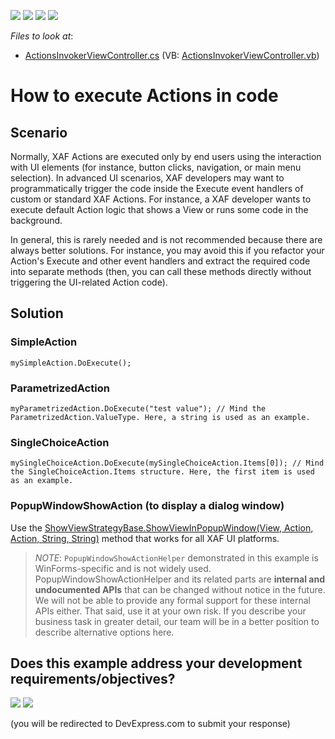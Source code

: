 <!-- default badges list -->
![](https://img.shields.io/endpoint?url=https://codecentral.devexpress.com/api/v1/VersionRange/128590153/13.1.4%2B)
[![](https://img.shields.io/badge/Open_in_DevExpress_Support_Center-FF7200?style=flat-square&logo=DevExpress&logoColor=white)](https://supportcenter.devexpress.com/ticket/details/E1393)
[![](https://img.shields.io/badge/📖_How_to_use_DevExpress_Examples-e9f6fc?style=flat-square)](https://docs.devexpress.com/GeneralInformation/403183)
[![](https://img.shields.io/badge/💬_Leave_Feedback-feecdd?style=flat-square)](#does-this-example-address-your-development-requirementsobjectives)
<!-- default badges end -->
<!-- default file list -->
*Files to look at*:

* [ActionsInvokerViewController.cs](./CS/WinWebSolution.Module.Win/ActionsInvokerViewController.cs) (VB: [ActionsInvokerViewController.vb](./VB/WinWebSolution.Module.Win/ActionsInvokerViewController.vb))
<!-- default file list end -->
# How to execute Actions in code

## Scenario

Normally, XAF Actions are executed only by end users using the interaction with UI elements (for instance, button clicks, navigation, or main menu selection). In advanced UI scenarios, XAF developers may want to programmatically trigger the code inside the Execute event handlers of custom or standard XAF Actions. For instance, a XAF developer wants to execute default Action logic that shows a View or runs some code in the background.

In general, this is rarely needed and is not recommended because there are always better solutions. For instance, you may avoid this if you refactor your Action's Execute and other event handlers and extract the required code into separate methods (then, you can call these methods directly without triggering the UI-related Action code).

## Solution

### SimpleAction

`mySimpleAction.DoExecute();`

### ParametrizedAction

`myParametrizedAction.DoExecute("test value"); // Mind the ParametrizedAction.ValueType. Here, a string is used as an example.`

### SingleChoiceAction

`mySingleChoiceAction.DoExecute(mySingleChoiceAction.Items[0]); // Mind the SingleChoiceAction.Items structure. Here, the first item is used as an example.`

### PopupWindowShowAction (to display a dialog window)

Use the [ShowViewStrategyBase.ShowViewInPopupWindow(View, Action, Action, String, String)](https://docs.devexpress.com/eXpressAppFramework/DevExpress.ExpressApp.ShowViewStrategyBase.ShowViewInPopupWindow(DevExpress.ExpressApp.View-System.Action-System.Action-System.String-System.String)) method that works for all XAF UI platforms.

>*NOTE*: `PopupWindowShowActionHelper` demonstrated in this example is WinForms-specific and is not widely used. PopupWindowShowActionHelper and its related parts are **internal and undocumented APIs** that can be changed without notice in the future. We will not be able to provide any formal support for these internal APIs either. That said, use it at your own risk. If you describe your business task in greater detail, our team will be in a better position to describe alternative options here.
<!-- feedback -->
## Does this example address your development requirements/objectives?

[<img src="https://www.devexpress.com/support/examples/i/yes-button.svg"/>](https://www.devexpress.com/support/examples/survey.xml?utm_source=github&utm_campaign=xaf-how-to-execute-actions-in-code&~~~was_helpful=yes) [<img src="https://www.devexpress.com/support/examples/i/no-button.svg"/>](https://www.devexpress.com/support/examples/survey.xml?utm_source=github&utm_campaign=xaf-how-to-execute-actions-in-code&~~~was_helpful=no)

(you will be redirected to DevExpress.com to submit your response)
<!-- feedback end -->
